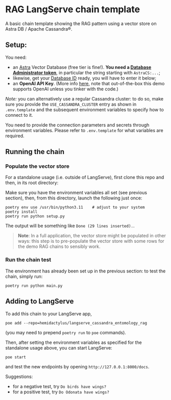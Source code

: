 # RAG LangServe chain template

A basic chain template showing the RAG pattern using
a vector store on Astra DB / Apache Cassandra®.

## Setup:

You need:

- an [Astra](https://astra.datastax.com) Vector Database (free tier is fine!). **You need a [Database Administrator token](https://awesome-astra.github.io/docs/pages/astra/create-token/#c-procedure)**, in particular the string starting with `AstraCS:...`;
- likewise, get your [Database ID](https://awesome-astra.github.io/docs/pages/astra/faq/#where-should-i-find-a-database-identifier) ready, you will have to enter it below;
- an **OpenAI API Key**. (More info [here](https://cassio.org/start_here/#llm-access), note that out-of-the-box this demo supports OpenAI unless you tinker with the code.)

_Note:_ you can alternatively use a regular Cassandra cluster: to do so, make sure you provide the `USE_CASSANDRA_CLUSTER` entry as shown in `.env.template` and the subsequent environment variables to specify how to connect to it.

You need to provide the connection parameters and secrets through environment variables. Please refer to `.env.template` for what variables are required.

## Running the chain

### Populate the vector store

For a standalone usage (i.e. outside of LangServe), first clone this repo
and then, in its root directory:

Make sure you have the environment variables all set (see previous section),
then, from this directory, launch the following just once:

```
poetry env use /usr/bin/python3.11    # adjust to your system
poetry install
poetry run python setup.py 
```

The output will be something like `Done (29 lines inserted).`.

> **Note**: In a full application, the vector store might be populated in other ways:
> this step is to pre-populate the vector store with some rows for the
> demo RAG chains to sensibly work.


### Run the chain test

The environment has already been set up in the previous section:
to test the chain, simply run:

```
poetry run python main.py 
```

## Adding to LangServe

To add this chain to your LangServe app,

```
poe add --repo=hemidactylus/langserve_cassandra_entomology_rag
```

(you may need to prepend `poetry run` to `poe` commands).

Then, after setting the environment variables as specified for the standalone usage above, you can start LangServe:

```
poe start
```

and test the new endpoints by opening `http://127.0.0.1:8000/docs`.

Suggestions:

- for a negative test, try `Do birds have wings?`
- for a positive test, try `Do Odonata have wings?`
